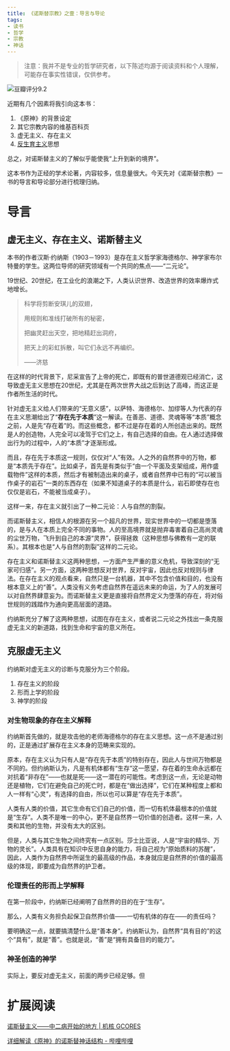```yaml
---
title: 《诺斯替宗教》之壹：导言与导论
tags:
- 读书
- 哲学
- 宗教
- 神话
---
```


> 注意：我并不是专业的哲学研究者，以下陈述均源于阅读资料和个人理解，可能存在事实性错误，仅供参考。

![豆瓣评分9.2](http://storage.live.com/items/3550ADEE9AFF19FD!99478:/8ob1dCOlXE7eMTB.png?authkey=AIbyrqnS5z58phc)

近期有几个因素将我引向这本书：

1. 《原神》的背景设定
2. 其它宗教内容的维基百科页
3. 虚无主义、存在主义
4. [反生育主义](https://www.bilibili.com/video/BV1MK4y1K7WV)思想

总之，对诺斯替主义的了解似乎能使我“上升到新的境界”。

这本书作为正经的学术论著，内容较多，信息量很大。今天先对《诺斯替宗教》一书的导言和导论部分进行梳理归纳。

# 导言

## 虚无主义、存在主义、诺斯替主义

本书的作者汉斯·约纳斯（1903－1993）是存在主义哲学家海德格尔、神学家布尔特曼的学生。这两位导师的研究领域有一个共同的焦点——“二元论”。

19世纪、20世纪，在工业化的浪潮之下，人类认识世界、改造世界的效率爆炸式地增长。

> 科学将剪断安琪儿的双翅，
> 
> 用规则和准线打破所有的秘密，
> 
> 把幽灵赶出天空，把地精赶出洞府，
> 
> 把天上的彩虹拆散，叫它们永远不再编织。
> 
> ——济慈

在这样的时代背景下，尼采宣告了上帝的死亡，即既有的普世道德观已经消亡，这导致虚无主义思想在20世纪，尤其是在两次世界大战之后到达了高峰，而这正是作者所生活的时代。

针对虚无主义给人们带来的“无意义感”，以萨特、海德格尔、加缪等人为代表的存在主义思潮给出了“**存在先于本质**”这一解读。在善恶、道德、灵魂等等“本质”概念之前，人是先“存在着”的。而这些概念，都不过是存在着的人所创造出来的。既然是人的创造物，人完全可以凌驾于它们之上，有自己选择的自由。在人通过选择做出行为的过程中，人的“本质”才逐渐形成。

而且，存在先于本质这一规则，仅仅对“人”有效。人之外的自然界中的万物，都是“本质先于存在”。比如桌子，首先是有类似于“由一个平面及支架组成，用作盛载物件”这样的本质，然后才有被制造出来的桌子，或者自然界中已有的“可以被当作桌子的岩石”一类的东西存在（如果不知道桌子的本质是什么，岩石即使存在也仅仅是岩石，不能被当成桌子）。

这样一来，存在主义就引出了一种二元论：人与自然的割裂。

而诺斯替主义，相信人的根源在另一个超凡的世界，现实世界中的一切都是堕落的，是与人在本质上完全不同的事物。人的至高境界就是抛弃毒害着自己高尚灵魂的尘世万物，飞升到自己的本源“灵界”，获得拯救（这种思想与佛教有一定的联系）。其根本也是“人与自然的割裂”这样的二元论。

存在主义和诺斯替主义这两种思想，一方面产生严重的意义危机，导致深刻的“无家可归感”。另一方面，这两种思想反对世界，反对宇宙，因此也反对规则与律法。在存在主义的观点看来，自然只是一台机器，其中不包含价值和目的，也没有根本意义上的“善”。人类没有义务考虑自然界在遥远未来的命运，为了人的发展可以对自然界肆意妄为。而诺斯替主义更是直接将自然界定义为堕落的存在，将对俗世规则的践踏作为通向更高层面的道路。

约纳斯充分了解了这两种思想，试图在存在主义，或者说二元论之外找出一条克服虚无主义的新道路，找到生命和宇宙的意义所在。

## 克服虚无主义

约纳斯对虚无主义的诊断与克服分为三个阶段。

1. 存在主义的阶段
2. 形而上学的阶段
3. 神学的阶段

### 对生物现象的存在主义解释

约纳斯首先做的，就是攻击他的老师海德格尔的存在主义思想。这一点不是通过别的，正是通过扩展存在主义本身的范畴来实现的。

原本，存在主义认为只有人是“存在先于本质”的特别存在，因此人与世间万物都是不同的。但约纳斯认为，凡是有机体都有“生存”这一愿望，存在着的生命永远都在对抗着“非存在”——也就是死——这一潜在的可能性。考虑到这一点，无论是动物还是植物，它们在避免自己的死亡时，都是在“做出选择”，它们在某种程度上都和人一样有“心灵”，有选择的自由，所以也可以算是“存在先于本质”。

人类有人类的价值，其它生命有它们自己的价值，而一切有机体最根本的价值就是“生存”。人类不是唯一的中心，更不是自然界一切价值的创造者。这样一来，人类和其他的生物，并没有太大的区别。

但是，人类与其它生物之间终究有一点区别。莎士比亚说，人是“宇宙的精华、万物的灵长”。人类具有在知识中反思自身的能力，将自己视为“原始质料的苏醒”，因此，人类作为自然界中所诞生的最高级的作品，本身就应是自然界的价值的最高级的体现，即要成为自然界的护卫者。

### 伦理责任的形而上学解释

在第一阶段中，约纳斯已经阐明了自然界的目的在于“生存”。

那么，人类有义务担负起保卫自然界价值——一切有机体的存在——的责任吗？

要明确这一点，就要搞清楚什么是“善本身”。约纳斯认为，自然界“具有目的”的这个“具有”，就是“善”。也就是说，“善”是“拥有具备目的的能力”。


### 神圣创造的神学

实际上，要反对虚无主义，前面的两步已经足够。但



# 扩展阅读

[诺斯替主义——中二病开始的地方 | 机核 GCORES](https://www.gcores.com/articles/136890)

[详细解读《原神》的诺斯替神话结构 - 哔哩哔哩](https://www.bilibili.com/read/cv12538799)
